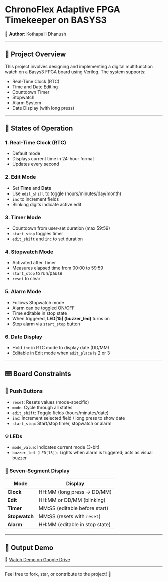 # ChronoFlex Adaptive FPGA Timekeeper on BASYS3

👤 **Author**: Kothapalli Dhanush

---

## 🚀 Project Overview

This project involves designing and implementing a digital multifunction watch on a Basys3 FPGA board using Verilog. The system supports:

- Real-Time Clock (RTC)
- Time and Date Editing
- Countdown Timer
- Stopwatch
- Alarm System
- Date Display (with long press)

---

## 🧭 States of Operation

### 1. Real-Time Clock (RTC)
- Default mode
- Displays current time in 24-hour format
- Updates every second

### 2. Edit Mode
- Set **Time** and **Date**
- Use `edit_shift` to toggle (hours/minutes/day/month)
- `inc` to increment fields
- Blinking digits indicate active edit

### 3. Timer Mode
- Countdown from user-set duration (max 59:59)
- `start_stop` toggles timer
- `edit_shift` and `inc` to set duration

### 4. Stopwatch Mode
- Activated after Timer
- Measures elapsed time from 00:00 to 59:59
- `start_stop` to run/pause
- `reset` to clear

### 5. Alarm Mode
- Follows Stopwatch mode
- Alarm can be toggled ON/OFF
- Time editable in stop state
- When triggered, **LED[15] (buzzer_led)** turns on
- Stop alarm via `start_stop` button

### 6. Date Display
- Hold `inc` in RTC mode to display date (DD/MM)
- Editable in Edit mode when `edit_place` is 2 or 3

---

## ⌨️ Board Constraints

### 🔘 Push Buttons
- `reset`: Resets values (mode-specific)
- `mode`: Cycle through all states
- `edit_shift`: Toggle fields (hours/minutes/date)
- `inc`: Increment selected field / long press to show date
- `start_stop`: Start/stop timer, stopwatch or alarm

### 💡 LEDs
- `mode_value`: Indicates current mode (3-bit)
- `buzzer_led (LED[15])`: Lights when alarm is triggered; acts as visual buzzer

### 🔢 Seven-Segment Display
| Mode           | Display                        |
|----------------|--------------------------------|
| **Clock**      | HH:MM (long press → DD/MM)     |
| **Edit**       | HH:MM or DD/MM (blinking)      |
| **Timer**      | MM:SS (editable before start)  |
| **Stopwatch**  | MM:SS (resets with `reset`)    |
| **Alarm**      | HH:MM (editable in stop state) |

---

## 📸 Output Demo

🔗 [Watch Demo on Google Drive](https://drive.google.com/file/d/1fSnPEZKsoybbPT9YLK6JAlKtDaetjgsl/view?usp=sharing)

---

Feel free to fork, star, or contribute to the project! 🚀


